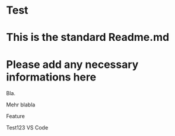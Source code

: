 # Test
# This is the standard Readme.md
# Please add any necessary informations here

Bla.

Mehr blabla

Feature


Test123 VS Code
